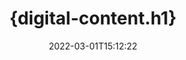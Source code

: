 ---
############################# Static ############################
layout: "auto-gen-signature"
date: 2022-03-01T15:12:22
draft: false
operation: Sign
signaturetype: Digital
fileformat: Pdf
productName: .NET
lang: ko
productCode: net
otherformats: pdf doc docx docm dot dotx odt ott xls xlsx xlsm xlsb ods ots xltx xltm pptx pptm
breadcrumb: Put Digital signature on Pdf for C#

############################# Head ############################
head_title: "{digital-content.meta_title}"
head_description: "{digital-content.meta_description}"

############################# Header ############################
title: "{digital-content.h1}"
description: "{digital-content.h2}"
bg_image: "https://cms.admin.containerize.com/templates/aspose/App_Themes/V3/images/bg/header1.png"
bg_overlay: false
button:
    enable: true

############################# SubMenu ############################
submenu:
    enable: true

    left:
        img_alt: "GroupDocs.Signature for .NET"
        image: "https://cms.admin.containerize.com/templates/groupdocs/images/product-logos/90x90-noborder/groupdocs-signature-net.png"
        product: "GroupDocs.Signature"
        platform: ".NET"



############################# About ############################
about:
    enable: true
    title: "{digital-about.title}"
    content: |
        {digital-about.content}
    

############################# Steps ############################
steps:
    enable: true
    title_left: "{digital-steps.title}"
    content_left: |
        {digital-steps.content.description}
        
        * {digital-steps.content.step_1}
        * {digital-steps.content.step_2}
        * {digital-steps.content.step_3}

    title_right: " {system-requirements.title}"
    content_right: |
        {system-requirements.content.description}

        * {system-requirements.content.step_1}
        * {system-requirements.content.step_2}
        * Frameworks: .NET Framework, .NET Standard, .NET Core, Mono
        * {system-requirements.content.step_3}
         
    code: |
        ```csharp    
                
        // Set up input Pdf file
        string filePath = "input.pdf";
        // Set up output file
        string outputFilePath = "output.pdf";
        // Provide digital certificate
        string certificateFilePath = "certificate.pfx";

        // Instantiate Signature for input file
        using (GroupDocs.Signature.Signature signature = new GroupDocs.Signature.Signature(filePath))
        {
                //Provide sign options
                DigitalSignOptions options = new DigitalSignOptions(certificateFilePath)
                {
                    // set certificate password
                    Password = "1234567890",
                    // set signature position
                    Left = 50,
                    Top = 200,
                };

                // sign Pdf document
                SignResult result = signature.Sign(outputFilePath, options);
        }

        ```

############################# Demos ############################
demos:
    enable: true
    title: "Digital 라이브 데모로 Pdf 문서 서명"
    content: |
       지금 바로 [GroupDocs.Signature 앱](https://products.groupdocs.app/signature/family) 웹사이트에서 다양한 서명으로 Pdf 파일에 서명하세요. 무료 온라인 데모가 여러분을 기다리고 있습니다.          

############################# More Formats ############################
more_formats:
    enable: true
    title: "C#에 대해 지원되는 기타 Digital 서명"
    content: |
        "다른 서명 유형으로 Pdf에 서명할 수도 있습니다. 아래 목록을 참조하십시오."
    format: 
       
       
back_to_top:
    enable: true
---